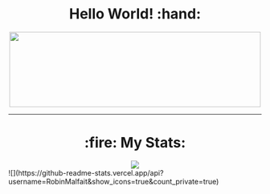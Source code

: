 <h1 align="center">
  Hello World! :hand:
</h1>
<div align="center">
  <img src="https://media.giphy.com/media/26tn33aiTi1jkl6H6/giphy.gif" width="500" height="150"/>
</div>

---

<h1 align="center">
  :fire: My Stats:
</h1>
<div align="center">
 <img class="img" src="http://github-readme-streak-stats.herokuapp.com?user=XaXaTuSHeCH&theme=dark" />
</div>
![](https://github-readme-stats.vercel.app/api?username=RobinMalfait&show_icons=true&count_private=true)
<!--
<img class="img" src="https://github-readme-stats.vercel.app/api/top-langs/?username=XaXaTuSHeCH&theme=dark" />
-->
